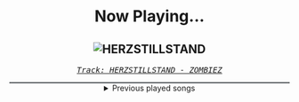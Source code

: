 <div align="center"> 
<h1>Now Playing...</h1>

![HERZSTILLSTAND](https://i.scdn.co/image/ab67616d00001e02bd8b0a08d0d48ce87a49329b)
--
_<samp><a href="https://open.spotify.com/track/1YnvvJZijemerjDATNpFAW">Track: HERZSTILLSTAND - ZOMBIEZ</a></samp>_

<div style="border: 1px #4B5054 solid"></div>
<details>
  <summary>
    Previous played songs
  </summary>
  <table>
    <thead>
      <tr>
        <th>
          Artist
        </th>
        <th>
          Song
        </th>
        <th>
          Link
        </th>
      </tr>
    </thead>
    <tbody>
      <tr><td>ZOMBIEZ</td><td>HERZSTILLSTAND</td><td><a href="https://open.spotify.com/track/1YnvvJZijemerjDATNpFAW">https://open.spotify.com/track/1YnvvJZijemerjDATNpFAW</a></td></tr><tr><td>Alazka</td><td>Empty Throne - Acoustic</td><td><a href="https://open.spotify.com/track/6ENH2r9VtuBrPmAV5R7t1f">https://open.spotify.com/track/6ENH2r9VtuBrPmAV5R7t1f</a></td></tr><tr><td>Breaking Benjamin</td><td>The Dark of You</td><td><a href="https://open.spotify.com/track/7egnrHJAANlNymbrmQNKcG">https://open.spotify.com/track/7egnrHJAANlNymbrmQNKcG</a></td></tr><tr><td>Bad Omens</td><td>Limits - Unplugged</td><td><a href="https://open.spotify.com/track/4WcOPeBNUtQCvGmSIneuA1">https://open.spotify.com/track/4WcOPeBNUtQCvGmSIneuA1</a></td></tr><tr><td>Our Mirage</td><td>Transparent</td><td><a href="https://open.spotify.com/track/2NqR4AAXV0DayMuKMdSB3m">https://open.spotify.com/track/2NqR4AAXV0DayMuKMdSB3m</a></td></tr><tr><td>Papa Roach</td><td>Gravity</td><td><a href="https://open.spotify.com/track/5ilFbQzOFIAXyJNM8ZZPxg">https://open.spotify.com/track/5ilFbQzOFIAXyJNM8ZZPxg</a></td></tr><tr><td>Too Close To Touch</td><td>Sympathy</td><td><a href="https://open.spotify.com/track/1s4Nc5XFspnFHEHLv92gak">https://open.spotify.com/track/1s4Nc5XFspnFHEHLv92gak</a></td></tr><tr><td>Asking Alexandria</td><td>Down To Hell</td><td><a href="https://open.spotify.com/track/4M8UQs8bpAbJINwpBwZTGI">https://open.spotify.com/track/4M8UQs8bpAbJINwpBwZTGI</a></td></tr><tr><td>Bloodred Hourglass</td><td>Nightmares Are Dreams Too</td><td><a href="https://open.spotify.com/track/3aXlWOv1nw1OcPp1dqZB1c">https://open.spotify.com/track/3aXlWOv1nw1OcPp1dqZB1c</a></td></tr><tr><td>The Word Alive</td><td>Why Am I Like This?</td><td><a href="https://open.spotify.com/track/1wZy1qIk3qPVv33I9bALi6">https://open.spotify.com/track/1wZy1qIk3qPVv33I9bALi6</a></td></tr><tr><td>Amaranthe</td><td>PvP</td><td><a href="https://open.spotify.com/track/46HFTyFqLMzSye98Arqa98">https://open.spotify.com/track/46HFTyFqLMzSye98Arqa98</a></td></tr><tr><td>From Fall to Spring</td><td>DESTINY</td><td><a href="https://open.spotify.com/track/56wLqIBnjapUsIC08vHHYU">https://open.spotify.com/track/56wLqIBnjapUsIC08vHHYU</a></td></tr><tr><td>Disturbed</td><td>Criminal</td><td><a href="https://open.spotify.com/track/4bY2SbmhtGWyQLlBP9ZH4W">https://open.spotify.com/track/4bY2SbmhtGWyQLlBP9ZH4W</a></td></tr><tr><td>Disturbed</td><td>Asylum</td><td><a href="https://open.spotify.com/track/3VZWVvHjzkG60FyVUkTcy5">https://open.spotify.com/track/3VZWVvHjzkG60FyVUkTcy5</a></td></tr><tr><td>Disturbed</td><td>Criminal</td><td><a href="https://open.spotify.com/track/4bY2SbmhtGWyQLlBP9ZH4W">https://open.spotify.com/track/4bY2SbmhtGWyQLlBP9ZH4W</a></td></tr><tr><td>Disturbed</td><td>Asylum</td><td><a href="https://open.spotify.com/track/3VZWVvHjzkG60FyVUkTcy5">https://open.spotify.com/track/3VZWVvHjzkG60FyVUkTcy5</a></td></tr><tr><td>Disturbed</td><td>Criminal</td><td><a href="https://open.spotify.com/track/4bY2SbmhtGWyQLlBP9ZH4W">https://open.spotify.com/track/4bY2SbmhtGWyQLlBP9ZH4W</a></td></tr><tr><td>Disturbed</td><td>Asylum</td><td><a href="https://open.spotify.com/track/3VZWVvHjzkG60FyVUkTcy5">https://open.spotify.com/track/3VZWVvHjzkG60FyVUkTcy5</a></td></tr><tr><td>Rosa Linn</td><td>SNAP</td><td><a href="https://open.spotify.com/track/76OGwb5RA9h4FxQPT33ekc">https://open.spotify.com/track/76OGwb5RA9h4FxQPT33ekc</a></td></tr><tr><td>Chanel</td><td>SloMo</td><td><a href="https://open.spotify.com/track/3XREkzDHsWdBL5tybyCDBH">https://open.spotify.com/track/3XREkzDHsWdBL5tybyCDBH</a></td></tr>
    </tbody>
  </table>
</details>

</div>
